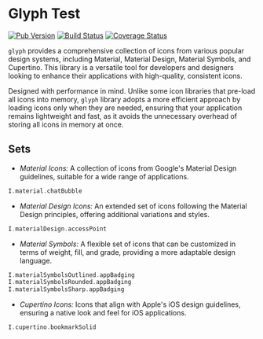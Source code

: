 # Glyph Test

[![Pub Version](https://img.shields.io/pub/v/glyph.svg)](https://pub.dev/packages/glyph)
[![Build Status](https://travis-ci.org/landamessenger/glyph.svg?branch=master)](https://travis-ci.org/landamessenger/glyph)
[![Coverage Status](https://coveralls.io/repos/github/landamessenger/glyph/badge.svg?branch=master)](https://coveralls.io/github/landamessenger/glyph?branch=master)

`glyph` provides a comprehensive collection of icons from various popular design systems, including Material, Material Design, Material Symbols, and Cupertino. This library is a versatile tool for developers and designers looking to enhance their applications with high-quality, consistent icons.

Designed with performance in mind. Unlike some icon libraries that pre-load all icons into memory, `glyph` library adopts a more efficient approach by loading icons only when they are needed, ensuring that your application remains lightweight and fast, as it avoids the unnecessary overhead of storing all icons in memory at once.

## Sets

- *Material Icons:* A collection of icons from Google's Material Design guidelines, suitable for a wide range of applications.

```dart
I.material.chatBubble
```

- *Material Design Icons:* An extended set of icons following the Material Design principles, offering additional variations and styles.

```dart
I.materialDesign.accessPoint
```

- *Material Symbols:* A flexible set of icons that can be customized in terms of weight, fill, and grade, providing a more adaptable design language.

```dart
I.materialSymbolsOutlined.appBadging
I.materialSymbolsRounded.appBadging
I.materialSymbolsSharp.appBadging
```

- *Cupertino Icons:* Icons that align with Apple's iOS design guidelines, ensuring a native look and feel for iOS applications.

```dart
I.cupertino.bookmarkSolid
```

